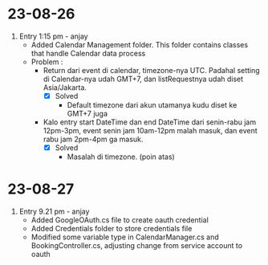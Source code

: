 # 23-08-26

1. Entry 1:15 pm - anjay
   - Added Calendar Management folder. This folder contains classes that handle Calendar data process
   - Problem :
      - Return dari event di calendar, timezone-nya UTC. Padahal setting di Calendar-nya udah GMT+7, dan listRequestnya udah diset Asia/Jakarta.
        - [x] Solved
          - Default timezone dari akun utamanya kudu diset ke GMT+7 juga
      - Kalo entry start DateTime dan end DateTime dari senin-rabu jam 12pm-3pm, event senin jam 10am-12pm malah masuk, dan event rabu jam 2pm-4pm ga masuk.
        - [x] Solved
          - Masalah di timezone. (poin atas)

# 23-08-27

1. Entry 9.21 pm - anjay
   - Added GoogleOAuth.cs file to create oauth credential
   - Added Credentials folder to store credentials file
   - Modified some variable type in CalendarManager.cs and BookingController.cs, adjusting change from service account to oauth